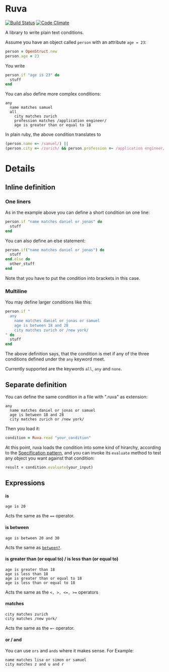 # Ruva

[![Build Status](https://secure.travis-ci.org/ssmm/ruva.png)](http://travis-ci.org/ssmm/ruva)
[![Code Climate](https://codeclimate.com/badge.png)](https://codeclimate.com/github/ssmm/ruva)

A library to write plain text conditions.

Assume you have an object called `person` with an attribute `age = 23`:

```ruby
person = OpenStruct.new
person.age = 23
```

You write

```ruby
person.if "age is 23" do
  stuff
end
```

You can also define more complex conditions:

    any
      name matches samuel
      all
        city matches zurich
        profession matches /application engineer/
        age is greater than or equal to 18

In plain ruby, the above condition translates to

```ruby
(person.name =~ /samuel/) ||
(person.city =~ /zurich/ && person.profession =~ /application engineer/ && person.age >= 18)
```

# Details

## Inline definition

### One liners

As in the example above you can define a short condition on one line:

```ruby
person.if "name matches daniel or jonas" do
  stuff
end
```

You can also define an else statement:

```ruby
person.if("name matches daniel or jonas") do
  stuff
end.else do
  other_stuff
end
```

Note that you have to put the condition into brackets in this case.

### Multiline

You may define larger conditions like this:

```ruby
person.if "
  any
    name matches daniel or jonas or samuel
    age is between 18 and 28
    city matches zurich or /new york/
" do
  stuff
end
```

The above definition says, that the condition is met if any of the three conditions defined under the
`any` keyword meet.

Currently supported are the keywords `all`, `any` and `none`.

## Separate definition

You can define the same condition in a file with ".ruva" as extension:

    any
      name matches daniel or jonas or samuel
      age is between 18 and 28
      city matches zurich or /new york/

Then you load it:

```ruby
condition = Ruva.read "your_condition"
```

At this point, ruva loads the condition into some kind of hirarchy, according to the
[Specification pattern](http://en.wikipedia.org/wiki/Specification_pattern), and you can invoke its
`evaluate` method to test any object you want against that condition:

```ruby
result = condition.evaluate(your_input)
```

## Expressions

#### is

    age is 20

Acts the same as the `==` operator.

#### is between

    age is between 20 and 30

Acts the same as [`between?`](http://www.ruby-doc.org/core-1.9.3/Comparable.html#method-i-between-3F).

#### is greater than (or equal to) / is less than (or equal to)

    age is greater than 18
    age is less than 18
    age is greater than or equal to 18
    age is less than or equal to 18

Acts the same as the `<, >, <=, >=` operators

#### matches

    city matches zurich
    city matches /new york/

Acts the same as the `=~` operator.

#### or / and

You can use `ors` and `ands` where it makes sense. For Example:

    name matches lisa or simon or samuel
    city matches z and u and r